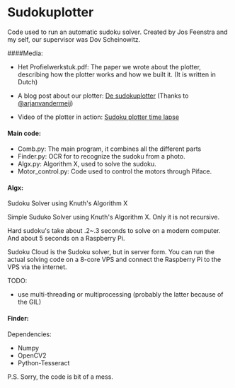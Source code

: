 Sudokuplotter
=============

Code used to run an automatic sudoku solver.
Created by Jos Feenstra and my self, our supervisor was Dov Scheinowitz.

####Media:

* Het Profielwerkstuk.pdf: The paper we wrote about the plotter, describing how the plotter works and how we built it. (It is written in Dutch)
* A blog post about our plotter: [De sudokuplotter](http://makered.nl/?p=599) (Thanks to [@arjanvandermeij](https://twitter.com/arjanvandermeij))

* Video of the plotter in action: [Sudoku plotter time lapse ](https://www.youtube.com/watch?v=0O7KezpXGDY)

#### Main code:

* Comb.py: The main program, it combines all the different parts
* Finder.py: OCR for to recognize the sudoku from a photo.
* Algx.py: Algorithm X, used to solve the sudoku. 
* Motor_control.py: Code used to control the motors through Piface.

#### Algx:

Sudoku Solver using Knuth's Algorithm X

Simple Suduko Solver using Knuth's Algorithm X. Only it is not recursive. 

Hard sudoku's take about .2~.3 seconds to solve on a modern computer. And about 5 seconds on a Raspberry Pi.

Sudoku Cloud is the Sudoku solver, but in server form. You can run the actual solving code on a 8-core VPS and connect the Raspberry Pi to the VPS via the internet.

TODO:
 * use multi-threading or multiprocessing (probably the latter because of the GIL)

#### Finder:

Dependencies:
 * Numpy
 * OpenCV2
 * Python-Tesseract



P.S. Sorry, the code is bit of a mess.
